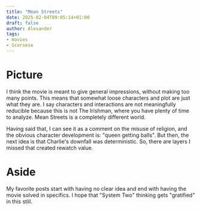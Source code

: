 ```yaml
---
title: "Mean Streets"
date: 2025-02-04T09:05:14+01:00
draft: false
author: Alexander
tags:
- movies
- Scorsese
---
```


# Picture

I think the movie is meant to give general impressions, without making too many points.
This means that somewhat loose characters and plot are just what they are.
I say characters and interactions are not meaningfully reducible because this is not The Irishman, where you have plenty of time to analyze.
Mean Streets is a completely different world.

Having said that, I can see it as a comment on the misuse of religion,
and the obvious character development is: "queen getting balls".
But then, the next idea is that Charlie's downfall was deterministic.
So, there are layers I missed that created rewatch value.

# Aside

My favorite posts start with having no clear idea and end with having the movie solved in specifics.
I hope that "System Two" thinking gets "gratified" in this still.

